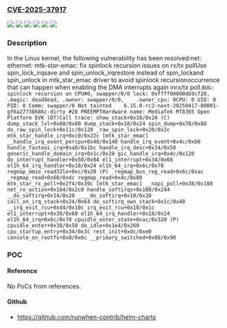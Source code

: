### [CVE-2025-37917](https://cve.mitre.org/cgi-bin/cvename.cgi?name=CVE-2025-37917)
![](https://img.shields.io/static/v1?label=Product&message=Linux&color=blue)
![](https://img.shields.io/static/v1?label=Version&message=&color=brightgreen)
![](https://img.shields.io/static/v1?label=Version&message=0a8bd81fd6aaace14979152e0540da8ff158a00a%20&color=brightgreen)
![](https://img.shields.io/static/v1?label=Version&message=6.0%20&color=brightgreen)
![](https://img.shields.io/static/v1?label=Version&message=97da99868573b8861de83f7126a5981d896c1d6c%20&color=brightgreen)
![](https://img.shields.io/static/v1?label=Vulnerability&message=n%2Fa&color=blue)

### Description

In the Linux kernel, the following vulnerability has been resolved:net: ethernet: mtk-star-emac: fix spinlock recursion issues on rx/tx pollUse spin_lock_irqsave and spin_unlock_irqrestore instead of spin_lockand spin_unlock in mtk_star_emac driver to avoid spinlock recursionoccurrence that can happen when enabling the DMA interrupts again inrx/tx poll.```BUG: spinlock recursion on CPU#0, swapper/0/0 lock: 0xffff00000db9cf20, .magic: dead4ead, .owner: swapper/0/0,    .owner_cpu: 0CPU: 0 UID: 0 PID: 0 Comm: swapper/0 Not tainted    6.15.0-rc2-next-20250417-00001-gf6a27738686c-dirty #28 PREEMPTHardware name: MediaTek MT8365 Open Platform EVK (DT)Call trace: show_stack+0x18/0x24 (C) dump_stack_lvl+0x60/0x80 dump_stack+0x18/0x24 spin_dump+0x78/0x88 do_raw_spin_lock+0x11c/0x120 _raw_spin_lock+0x20/0x2c mtk_star_handle_irq+0xc0/0x22c [mtk_star_emac] __handle_irq_event_percpu+0x48/0x140 handle_irq_event+0x4c/0xb0 handle_fasteoi_irq+0xa0/0x1bc handle_irq_desc+0x34/0x58 generic_handle_domain_irq+0x1c/0x28 gic_handle_irq+0x4c/0x120 do_interrupt_handler+0x50/0x84 el1_interrupt+0x34/0x68 el1h_64_irq_handler+0x18/0x24 el1h_64_irq+0x6c/0x70 regmap_mmio_read32le+0xc/0x20 (P) _regmap_bus_reg_read+0x6c/0xac _regmap_read+0x60/0xdc regmap_read+0x4c/0x80 mtk_star_rx_poll+0x2f4/0x39c [mtk_star_emac] __napi_poll+0x38/0x188 net_rx_action+0x164/0x2c0 handle_softirqs+0x100/0x244 __do_softirq+0x14/0x20 ____do_softirq+0x10/0x20 call_on_irq_stack+0x24/0x64 do_softirq_own_stack+0x1c/0x40 __irq_exit_rcu+0xd4/0x10c irq_exit_rcu+0x10/0x1c el1_interrupt+0x38/0x68 el1h_64_irq_handler+0x18/0x24 el1h_64_irq+0x6c/0x70 cpuidle_enter_state+0xac/0x320 (P) cpuidle_enter+0x38/0x50 do_idle+0x1e4/0x260 cpu_startup_entry+0x34/0x3c rest_init+0xdc/0xe0 console_on_rootfs+0x0/0x6c __primary_switched+0x88/0x90```

### POC

#### Reference
No PoCs from references.

#### Github
- https://github.com/runwhen-contrib/helm-charts

